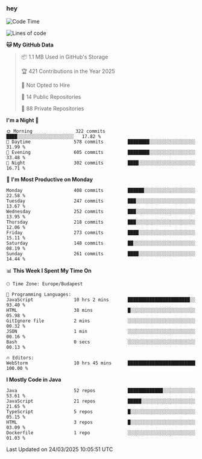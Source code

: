 ### hey

<!--START_SECTION:waka-->
![Code Time](http://img.shields.io/badge/Code%20Time-1%2C142%20hrs%2029%20mins-blue)

![Lines of code](https://img.shields.io/badge/From%20Hello%20World%20I%27ve%20Written-2.6%20million%20lines%20of%20code-blue)

**🐱 My GitHub Data** 

> 📦 1.1 MB Used in GitHub's Storage 
 > 
> 🏆 421 Contributions in the Year 2025
 > 
> 🚫 Not Opted to Hire
 > 
> 📜 14 Public Repositories 
 > 
> 🔑 88 Private Repositories 
 > 
**I'm a Night 🦉** 

```text
🌞 Morning                322 commits         ████░░░░░░░░░░░░░░░░░░░░░   17.82 % 
🌆 Daytime                578 commits         ████████░░░░░░░░░░░░░░░░░   31.99 % 
🌃 Evening                605 commits         ████████░░░░░░░░░░░░░░░░░   33.48 % 
🌙 Night                  302 commits         ████░░░░░░░░░░░░░░░░░░░░░   16.71 % 
```
📅 **I'm Most Productive on Monday** 

```text
Monday                   408 commits         ██████░░░░░░░░░░░░░░░░░░░   22.58 % 
Tuesday                  247 commits         ███░░░░░░░░░░░░░░░░░░░░░░   13.67 % 
Wednesday                252 commits         ███░░░░░░░░░░░░░░░░░░░░░░   13.95 % 
Thursday                 218 commits         ███░░░░░░░░░░░░░░░░░░░░░░   12.06 % 
Friday                   273 commits         ████░░░░░░░░░░░░░░░░░░░░░   15.11 % 
Saturday                 148 commits         ██░░░░░░░░░░░░░░░░░░░░░░░   08.19 % 
Sunday                   261 commits         ████░░░░░░░░░░░░░░░░░░░░░   14.44 % 
```


📊 **This Week I Spent My Time On** 

```text
🕑︎ Time Zone: Europe/Budapest

💬 Programming Languages: 
JavaScript               10 hrs 2 mins       ███████████████████████░░   93.40 % 
HTML                     38 mins             █░░░░░░░░░░░░░░░░░░░░░░░░   05.98 % 
GitIgnore file           2 mins              ░░░░░░░░░░░░░░░░░░░░░░░░░   00.32 % 
JSON                     1 min               ░░░░░░░░░░░░░░░░░░░░░░░░░   00.16 % 
Bash                     0 secs              ░░░░░░░░░░░░░░░░░░░░░░░░░   00.13 % 

🔥 Editors: 
WebStorm                 10 hrs 45 mins      █████████████████████████   100.00 % 
```

**I Mostly Code in Java** 

```text
Java                     52 repos            █████████████░░░░░░░░░░░░   53.61 % 
JavaScript               21 repos            █████░░░░░░░░░░░░░░░░░░░░   21.65 % 
TypeScript               5 repos             █░░░░░░░░░░░░░░░░░░░░░░░░   05.15 % 
HTML                     3 repos             █░░░░░░░░░░░░░░░░░░░░░░░░   03.09 % 
Dockerfile               1 repo              ░░░░░░░░░░░░░░░░░░░░░░░░░   01.03 % 
```




 Last Updated on 24/03/2025 10:05:51 UTC
<!--END_SECTION:waka-->
